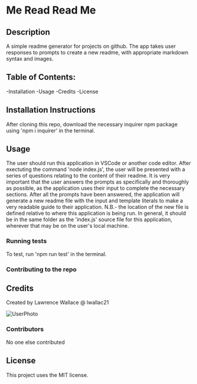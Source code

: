 # Me Read Read Me

## Description
A simple readme generator for projects on github. The app takes user responses to prompts to create a new readme, with appropriate markdown syntax and images.

## Table of Contents:
-Installation
-Usage
-Credits
-License

## Installation Instructions
After cloning this repo, download the necessary inquirer npm package using 'npm i inquirer' in the terminal.

## Usage
The user should run this application in VSCode or another code editor. After exectuting the command 'node index.js', the user will be presented with a series of questions relating to the content of their readme. It is very important that the user answers the prompts as specifically and thoroughly as possible, as the application uses their input to complete the necessary sections. After all the prompts have been answered, the application will generate a new readme file with the input and template literals to make a very readable guide to their application. N.B.- the location of the new file is defined relative to where this application is being run. In general, it should be in the same folder as the 'index.js' source file for this application, wherever that may be on the user's local machine.

### Running tests
To test, run 'npm run test' in the terminal.

### Contributing to the repo

## Credits
Created by Lawrence Wallace @ lwallac21

![UserPhoto](https://lwallac21.github.io/Lawrence%20and%20Julia.jpg)


### Contributors
No one else contributed

## License
This project uses the MIT license.
